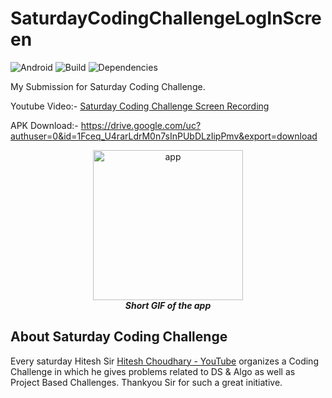# SaturdayCodingChallengeLogInScreen
![Android](https://img.shields.io/badge/platform-Android-green.svg)
![Build](https://img.shields.io/badge/build-passing-green.svg)
![Dependencies](https://img.shields.io/hackage-deps/v/lens.svg)

My Submission for Saturday Coding Challenge. 

Youtube Video:- [Saturday Coding Challenge Screen Recording](https://youtu.be/ukHnmFZnMUE)

APK Download:- https://drive.google.com/uc?authuser=0&id=1Fceq_U4rarLdrM0n7sInPUbDLzIipPmv&export=download


 <p align="center">
    <img src="ezgif.com-optimize.gif" alt="app" width="240"/> <br>
    <centre> <I> <B>Short GIF of the app </B></I></centre>
    </p>
    
 ## About Saturday Coding Challenge
Every saturday Hitesh Sir [Hitesh Choudhary - YouTube](https://www.youtube.com/channel/UCXgGY0wkgOzynnHvSEVmE3A) organizes a Coding Challenge in which he gives problems related to DS & Algo as well as Project Based Challenges.
Thankyou Sir for such a great initiative.

